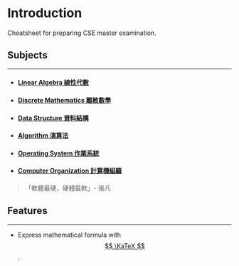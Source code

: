 # Introduction
<!-- notoc -->

Cheatsheet for preparing CSE master examination.

## Subjects
---
- #### [Linear Algebra 線性代數](LinearAlgebra/README.md)  
- #### [Discrete Mathematics 離散數學](DiscreteMathematics/README.md)  
- #### [Data Structure 資料結構](DataStructure/README.md)  
- #### [Algorithm 演算法](Algorithm/README.md)  
- #### [Operating System 作業系統](OperatingSystem/README.md)  
- #### [Computer Organization 計算機組織](ComputerOrganization/README.md)
> 「軟體最硬，硬體最軟」- 張凡

## Features
---
- Express mathematical formula with [$$ \KaTeX $$](https://katex.org/).
